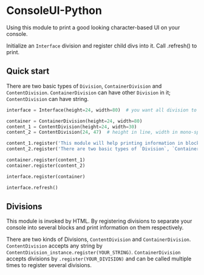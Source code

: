 # ConsoleUI-Python

Using this module to print a good looking character-based UI on your console.

Initialize an `Interface` division and register child divs into it. Call .refresh() to print.

## Quick start

There are two basic types of `Division`, `ContainerDivision` and `ContentDivision`. `ContainerDivision` can have other `Division` in it; `ContentDivision` can have string.

```python
interface = Interface(height=24, width=80)  # you want all division to show in this Division

container = ContainerDivision(height=24, width=80)
content_1 = ContentDivision(height=24, width=30)
content_2 = ContentDivision(24, 47)  # height in line, width in mono-spaced half-character

content_1.register('This module will help printing information in blocks on console. Invoked by HTML5, thus these blocks are called `Division`.')
content_2.register('There are two basic types of `Division`, `ContainerDivision` and `ContentDivision`. `ContainerDivision` can have other `Division` in it; `ContentDivision` can have string.')

container.register(content_1)
container.register(content_2)

interface.register(container)

interface.refresh()
```

## Divisions

This module is invoked by HTML. By registering divisions to separate your console into several blocks and print information on them respectively.

There are two kinds of Divisions, `ContentDivision` and `ContainerDivision`. `ContentDivision` accepts any string by `ContentDivision_instance.register(YOUR_STRING)`. `ContainerDivision` accepts divisions by `.register(YOUR_DIVISION)` and can be called multiple times to register several divisions.

